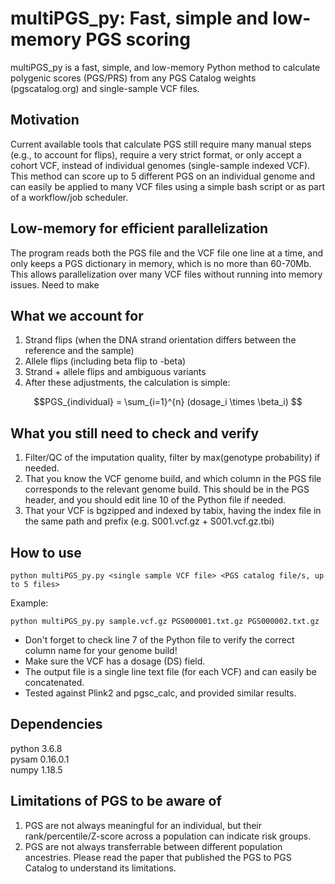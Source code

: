 # multiPGS_py: Fast, simple and low-memory PGS scoring

multiPGS_py is a fast, simple, and low-memory Python method to calculate polygenic scores (PGS/PRS) from any PGS Catalog weights (pgscatalog.org) and single-sample VCF files. 

## Motivation

Current available tools that calculate PGS still require many manual steps (e.g., to account for flips), require a very strict format, or only accept a cohort VCF, instead of individual genomes (single-sample indexed VCF). 
This method can score up to 5 different PGS on an individual genome and can easily be applied to many VCF files using a simple bash script or as part of a workflow/job scheduler. 

## Low-memory for efficient parallelization

The program reads both the PGS file and the VCF file one line at a time, and only keeps a PGS dictionary in memory, which is no more than 60-70Mb. This allows parallelization over many VCF files without running into memory issues. 
Need to make 

## What we account for

1. Strand flips (when the DNA strand orientation differs between the reference and the sample)
2. Allele flips (including beta flip to -beta)
3. Strand + allele flips and ambiguous variants
4. After these adjustments, the calculation is simple:
```math
PGS_{individual} = \sum_{i=1}^{n} (dosage_i \times \beta_i) 
```

## What you still need to check and verify

1. Filter/QC of the imputation quality, filter by max(genotype probability) if needed.
2. That you know the VCF genome build, and which column in the PGS file corresponds to the relevant genome build. This should be in the PGS header, and you should edit line 10 of the Python file if needed.
3. That your VCF is bgzipped and indexed by tabix, having the index file in the same path and prefix (e.g. S001.vcf.gz + S001.vcf.gz.tbi)

## How to use

```
python multiPGS_py.py <single sample VCF file> <PGS catalog file/s, up to 5 files>
```

Example:
```
python multiPGS_py.py sample.vcf.gz PGS000001.txt.gz PGS000002.txt.gz
```

* Don't forget to check line 7 of the Python file to verify the correct column name for your genome build!
* Make sure the VCF has a dosage (DS) field.
* The output file is a single line text file (for each VCF) and can easily be concatenated.
* Tested against Plink2 and pgsc_calc, and provided similar results.

## Dependencies

python 3.6.8 <br>
pysam 0.16.0.1 <br>
numpy 1.18.5

## Limitations of PGS to be aware of

1. PGS are not always meaningful for an individual, but their rank/percentile/Z-score across a population can indicate risk groups.
2. PGS are not always transferrable between different population ancestries. Please read the paper that published the PGS to PGS Catalog to understand its limitations.

 
